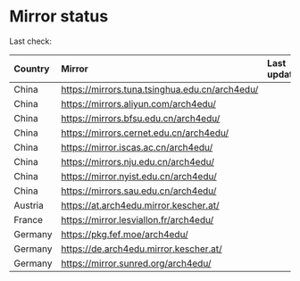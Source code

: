 <script src="./time.js"></script>
# Mirror status
Last check: <script type="text/javascript">localize(1729088457.4845538);</script>

|Country|Mirror|Last update|
|:------|:-----|:----------|
|China|https://mirrors.tuna.tsinghua.edu.cn/arch4edu/|<script type="text/javascript">localize(1729060993);</script>|
|China|https://mirrors.aliyun.com/arch4edu/|<script type="text/javascript">localize(1729060993);</script>|
|China|https://mirrors.bfsu.edu.cn/arch4edu/|<script type="text/javascript">localize(1729060993);</script>|
|China|https://mirrors.cernet.edu.cn/arch4edu/|<script type="text/javascript">localize(1729060993);</script>|
|China|https://mirror.iscas.ac.cn/arch4edu/|<script type="text/javascript">localize(1729017807);</script>|
|China|https://mirrors.nju.edu.cn/arch4edu/|<script type="text/javascript">localize(1729017807);</script>|
|China|https://mirror.nyist.edu.cn/arch4edu/|<script type="text/javascript">localize(1729017807);</script>|
|China|https://mirrors.sau.edu.cn/arch4edu/|<script type="text/javascript">localize(1729017807);</script>|
|Austria|https://at.arch4edu.mirror.kescher.at/|<script type="text/javascript">localize(1729060993);</script>|
|France|https://mirror.lesviallon.fr/arch4edu/|<script type="text/javascript">localize(1729060993);</script>|
|Germany|https://pkg.fef.moe/arch4edu/|<script type="text/javascript">localize(1729060993);</script>|
|Germany|https://de.arch4edu.mirror.kescher.at/|<script type="text/javascript">localize(1729060993);</script>|
|Germany|https://mirror.sunred.org/arch4edu/|<script type="text/javascript">localize(1729060993);</script>|

<script src="./tablefilter/tablefilter.js"></script>
<script src="./table.js"></script>
